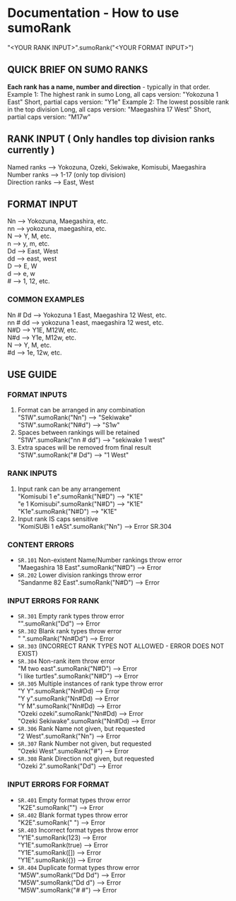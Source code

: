 # Documentation - How to use sumoRank
"\<YOUR RANK INPUT>".sumoRank("\<YOUR FORMAT INPUT>")

## QUICK BRIEF ON SUMO RANKS
**Each rank has a name, number and direction** - typically in that order.
Example 1: The highest rank in sumo
Long, all caps version: "Yokozuna 1 East"
Short, partial caps version: "Y1e"
Example 2: The lowest possible rank in the top division
Long, all caps version: "Maegashira 17 West"
Short, partial caps version: "M17w"

## RANK INPUT ( Only handles top division ranks currently )
Named ranks     -->   Yokozuna, Ozeki, Sekiwake, Komisubi, Maegashira<br/>
Number ranks    -->   1-17 (only top division)<br/>
Direction ranks -->   East, West
## FORMAT INPUT
Nn              -->   Yokozuna, Maegashira, etc.<br/>
nn              -->   yokozuna, maegashira, etc.<br/>
N               -->   Y, M, etc.<br/>
n               -->   y, m, etc.<br/>
Dd              -->   East, West<br/>
dd              -->   east, west<br/>
D               -->   E, W<br/>
d               -->   e, w<br/>
\#               -->   1, 12, etc.

### COMMON EXAMPLES 
Nn # Dd         -->   Yokozuna 1 East, Maegashira 12 West, etc.<br/>
nn # dd         -->   yokozuna 1 east, maegashira 12 west, etc.<br/>
N#D             -->   Y1E, M12W, etc.<br/>
N#d             -->   Y1e, M12w, etc.<br/>
N               -->   Y, M, etc.<br/>
\#d              -->   1e, 12w, etc.

## USE GUIDE

### FORMAT INPUTS
1.  Format can be arranged in any combination<br/>
    "S1W".sumoRank("Nn")                 --> "Sekiwake"<br/>
    "S1W".sumoRank("N#d")                --> "S1w"<br/>
2.  Spaces between rankings will be retained<br/>
    "S1W".sumoRank("nn # dd")            --> "sekiwake 1 west"<br/>
3.  Extra spaces will be removed from final result<br/>
    "S1W".sumoRank("#   Dd")             --> "1 West"

### RANK INPUTS
1.  Input rank can be any arrangement<br/>
    "Komisubi 1 e".sumoRank("N#D")       --> "K1E"<br/>
    "e 1 Komisubi".sumoRank("N#D")       --> "K1E"<br/>
    "K1e".sumoRank("N#D")                --> "K1E"<br/>
2.  Input rank IS caps sensitive<br/>
    "KomiSUBi 1 eASt".sumoRank("Nn")     --> Error SR.304 

### CONTENT ERRORS
+   `SR.101`  Non-existent Name/Number rankings throw error<br/>
    "Maegashira 18 East".sumoRank("N#D") --> Error<br/>
+   `SR.202`  Lower division rankings throw error<br/>
    "Sandanme 82 East".sumoRank("N#D")   --> Error

### INPUT ERRORS FOR RANK
+   `SR.301`  Empty rank types throw error<br/>
    "".sumoRank("Dd")                    --> Error<br/>
+   `SR.302`  Blank rank types throw error<br/>
    "     ".sumoRank("Nn#Dd")            --> Error<br/>
+   `SR.303`  (INCORRECT RANK TYPES NOT ALLOWED - ERROR DOES NOT EXIST)<br/>
+   `SR.304`  Non-rank item throw error<br/>
    "M two east".sumoRank("N#D")         --> Error<br/>
    "i like turtles".sumoRank("N#D")     --> Error<br/>
+   `SR.305`  Multiple instances of rank type throw error<br/>
    "Y Y".sumoRank("Nn#Dd)               --> Error<br/>
    "Y y".sumoRank("Nn#Dd)               --> Error<br/>
    "Y M".sumoRank("Nn#Dd)               --> Error<br/>
    "Ozeki ozeki".sumoRank("Nn#Dd)       --> Error<br/>
    "Ozeki Sekiwake".sumoRank("Nn#Dd)    --> Error<br/>
+   `SR.306`  Rank Name not given, but requested<br/>
    "2 West".sumoRank("Nn")             --> Error<br/>
+   `SR.307`  Rank Number not given, but requested<br/>
    "Ozeki West".sumoRank("#")           --> Error<br/>
+   `SR.308`  Rank Direction not given, but requested<br/>
    "Ozeki 2".sumoRank("Dd")            --> Error<br/>


### INPUT ERRORS FOR FORMAT
+   `SR.401`  Empty format types throw error<br/>
    "K2E".sumoRank("")                   --> Error<br/>
+   `SR.402`  Blank format types throw error<br/>
    "K2E".sumoRank("    ")               --> Error<br/>
+   `SR.403`  Incorrect format types throw error<br/>
    "Y1E".sumoRank(123)                  --> Error<br/>
    "Y1E".sumoRank(true)                 --> Error<br/>
    "Y1E".sumoRank([])                   --> Error<br/>
    "Y1E".sumoRank({})                   --> Error<br/>
+   `SR.404`  Duplicate format types throw error<br/>
    "M5W".sumoRank("Dd Dd")              --> Error<br/>
    "M5W".sumoRank("Dd d")               --> Error<br/>
    "M5W".sumoRank("# #")                --> Error
